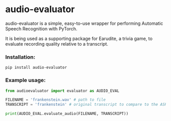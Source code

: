 # audio-evaluator 
audio-evaluator is a simple, easy-to-use wrapper for performing Automatic Speech Recognition with PyTorch. 

It is being used as a supporting package for Earudite, a trivia game, to evaluate recording quality relative to a transcript.

### Installation:
`pip install audio-evaluator`

### Example usage:
```py
from audioevaluator import evaluator as AUDIO_EVAL

FILENAME = 'frankenstein.wav' # path to file
TRANSCRIPT = 'frankenstein' # original transcript to compare to the ASR output

print(AUDIO_EVAL.evaluate_audio(FILENAME, TRANSCRIPT))
```